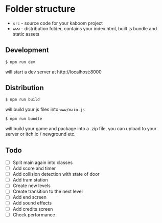 # Folder structure

- `src` - source code for your kaboom project
- `www` - distribution folder, contains your index.html, built js bundle and static assets


## Development

```sh
$ npm run dev
```

will start a dev server at http://localhost:8000

## Distribution

```sh
$ npm run build
```

will build your js files into `www/main.js`

```sh
$ npm run bundle
```

will build your game and package into a .zip file, you can upload to your server or itch.io / newground etc.

## Todo
- [ ] Split main again into classes
- [ ] Add score and timer
- [ ] Add collision detection with state of door
- [ ] Add tram station
- [ ] Create new levels
- [ ] Create transition to the next level
- [ ] Add end screen
- [ ] Add sound effects
- [ ] Add credits screen
- [ ] Check performance